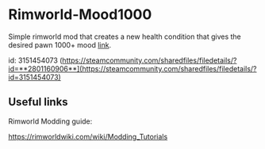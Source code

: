# Rimworld-Mood1000

Simple rimworld mod that creates a new health condition that gives the desired pawn 1000+ mood [link](https://steamcommunity.com/sharedfiles/filedetails/?id=3151454073).

id: 3151454073 (https://steamcommunity.com/sharedfiles/filedetails/?id=**2801160906**](https://steamcommunity.com/sharedfiles/filedetails/?id=3151454073)

## Useful links

Rimworld Modding guide:

https://rimworldwiki.com/wiki/Modding_Tutorials

